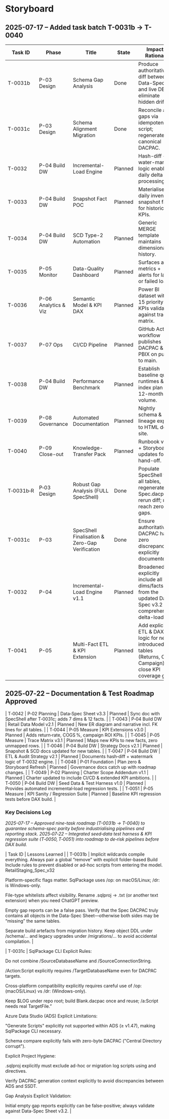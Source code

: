 # Storyboard

<!------------ 2025-07-17 Road-map extension START ------------>
## 2025-07-17 – Added task batch T-0031b → T-0040

| Task ID | Phase | Title | State | Impact / Rationale |
|---------|-------|-------|-------|--------------------|
| T-0031b | P-03 Design | Schema Gap Analysis | Done | Produce authoritative diff between Data-Spec and live DB to eliminate hidden drift. |
| T-0031c | P-03 Design | Schema Alignment Migration | Done | Reconcile all gaps via idempotent script; regenerates canonical DACPAC. |
| T-0032 | P-04 Build DW | Incremental-Load Engine | Planned | Hash-diff + water-mark logic enables daily delta processing. |
| T-0033 | P-04 Build DW | Snapshot Fact POC | Planned | Materialise daily inventory snapshot fact for historical KPIs. |
| T-0034 | P-04 Build DW | SCD Type-2 Automation | Planned | Generic MERGE template maintains dimensional history. |
| T-0035 | P-05 Monitor | Data-Quality Dashboard | Planned | Surfaces audit metrics + alerts for late or failed loads. |
| T-0036 | P-06 Analytics & Viz | Semantic Model & KPI DAX | Planned | Power BI dataset with 15 priority KPIs validated against trace matrix. |
| T-0037 | P-07 Ops | CI/CD Pipeline | Planned | GitHub Actions workflow publishes DACPAC & PBIX on push to main. |
| T-0038 | P-04 Build DW | Performance Benchmark | Planned | Establish baseline query runtimes & index plan for 12-month volume. |
| T-0039 | P-08 Governance | Automated Documentation | Planned | Nightly schema & lineage export to HTML doc site. |
| T-0040 | P-09 Close-out | Knowledge-Transfer Pack | Planned | Runbook v1.0 + Storyboard updates for hand-off. |
| T‑0031b‑R | P‑03 Design | Robust Gap Analysis (FULL SpecShell) | Done | Populate SpecShell with all tables, regenerate Spec.dacpac, rerun diff; must reach zero gaps. |
| T-0031c | P-03  | SpecShell Finalisation & Zero-Gap Verification | Done | Ensure authoritative DACPAC has zero discrepancies explicitly documented.                                          |
| T-0032  | P-04  | Incremental-Load Engine v1.1                   | Planned | Broadened to explicitly include all dims/facts from the updated Data-Spec v3.2 for comprehensive delta-loading.    |
| T-0041  | P-05  | Multi-Fact ETL & KPI Extension                 | Planned | Add explicit ETL & DAX logic for newly introduced fact tables (Returns, Cost, Campaign) to close KPI coverage gap. |
## 2025‑07‑22 – Documentation & Test Roadmap Approved
| T‑0042 | P‑02 Planning | Data‑Spec Sheet v3.3 | Planned | Sync doc with SpecShell after T‑0031c; adds 7 dims & 12 facts. |
| T‑0043 | P‑04 Build DW | Retail Data Model v2.1 | Planned | New ER diagram and narrative incl. FK lines for all tables. |
| T‑0044 | P‑05 Measure | KPI Extensions v3.0 | Planned | Adds return‑rate, COGS %, campaign ROI KPIs. |
| T‑0045 | P‑05 Measure | Trace Matrix v3.1 | Planned | Maps new KPIs to new facts, zero unmapped rows. |
| T‑0046 | P‑04 Build DW | Strategy Docs v2.1 | Planned | Snapshot & SCD docs updated for new tables. |
| T‑0047 | P‑04 Build DW | ETL & Audit Strategy v2.1 | Planned | Documents hash‑diff + watermark logic of T‑0032 engine. |
| T‑0048 | P‑01 Foundation | Plan zero & Storyboard Refresh | Planned | Governance docs catch up with roadmap changes. |
| T‑0049 | P‑02 Planning | Charter Scope Addendum v1.1 | Planned | Charter updated to include CI/CD & extended KPI ambitions. |
| T‑0050 | P‑04 Build DW | Seed Data & Test Harness v1.0 | Planned | Provides automated incremental‑load regression tests. |
| T‑0051 | P‑05 Measure | KPI Sanity / Regression Suite | Planned | Baseline KPI regression tests before DAX build. |




### Key Decisions Log
*2025-07-17 – Approved nine-task roadmap (T-0031b → T-0040) to guarantee schema-spec parity before industrialising pipelines and reporting stack.*
*2025‑07‑22 – Integrated seed‑data test harness & KPI regression suite (T‑0050, T‑0051) into roadmap to de‑risk pipelines before DAX build.*

<!------------ 2025-07-17 Road-map extension END ------------>

| Task ID | Lessons Learned |
| T-0031b | Implicit wildcards compile everything. Always pair a global “remove” with explicit folder-based Build Include rules to prevent disabled or ad-hoc scripts from entering the model. RetailStaging_Spec_v32

Platform-specific flags matter. SqlPackage uses /op: on macOS/Linux; /dr: is Windows-only.

File-type whitelists affect visibility. Rename .sqlproj → .txt (or another text extension) when you need ChatGPT preview.

Empty gap reports can be a false pass. Verify that the Spec DACPAC truly contains all objects in the Data-Spec Sheet—otherwise both sides may be “missing” the same tables.

Separate build artefacts from migration history. Keep object DDL under /schema/… and legacy upgrades under /migrations/… to avoid accidental compilation. |

| T-0031c | SqlPackage CLI Explicit Rules:

Do not combine /SourceDatabaseName and /SourceConnectionString.

/Action:Script explicitly requires /TargetDatabaseName even for DACPAC targets.

Cross-platform compatibility explicitly requires careful use of /op: (macOS/Linux) vs /dr: (Windows-only).

Keep $LOG under repo root; build Blank.dacpac once and reuse; /a:Script needs real TargetFile.”

Azure Data Studio (ADS) Explicit Limitations:

"Generate Scripts" explicitly not supported within ADS (≥ v1.47), making SqlPackage CLI necessary.

Schema compare explicitly fails with zero-byte DACPAC ("Central Directory corrupt").

Explicit Project Hygiene:

.sqlproj explicitly must exclude ad-hoc or migration log scripts using <Build Remove> and <None Include> directives.

Verify DACPAC generation context explicitly to avoid discrepancies between ADS and SSDT.

Gap Analysis Explicit Validation:

Initial empty gap reports explicitly can be false-positive; always validate against Data-Spec Sheet v3.2. |

